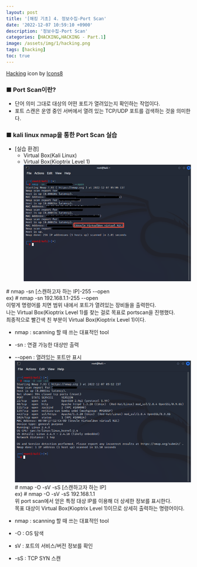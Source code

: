 ```yaml
---
layout: post
title: '[해킹 기초] 4. 정보수집-Port Scan'
date: '2022-12-07 10:59:10 +0900'
description: '정보수집-Port Scan'
categories: [HACKING,HACKING - Part.1]
image: /assets/img/1/hacking.png
tags: [hacking]
toc: true
---
```

<a text-size="1px" target="_blank" href="https://icons8.com/icon/5503/hacking">Hacking</a> icon by <a target="_blank" href="https://icons8.com">Icons8</a>

### <b>■ Port Scan이란?</b>
- 단어 의미 그대로 대상의 어떤 포트가 열려있는지 확인하는 작업이다.
- 포트 스캔은 운영 중인 서버에서 열려 있는 TCP/UDP 포트를 검색하는 것을 의미한다.

### <b>■ kali linux nmap을 통한 Port Scan 실습</b>
- [실습 환경]
    - Virtual Box(Kali Linux)
    - Virtual Box(Kioptrix Level 1)
<img src="/assets/img/hacking/portscan.png" alt="표사진"><br>

&#35; nmap -sn [스캔하고자 하는 IP]-255 --open<br>
ex) &#35; nmap -sn 192.168.1.1-255 --open<br>
이렇게 명령어를 치면 범위 내에서 포트가 열려있는 장비들을 출력한다.<br>
나는 Virtual Box(Kioptrix Level 1)를 찾는 걸로 목표로 portscan을 진행했다.<br>
최종적으로 빨간색 친 부분이 Virtual Box(Kioptrix Level 1)이다.<br>
- nmap : scanning 할 때 쓰는 대표적인 tool<br>
- -sn : 연결 가능한 대상만 출력
- --open : 열려있는 포트만 표시
<img src="/assets/img/hacking/portscan1.png" alt="표사진"><br>
&#35; nmap -O -sV -sS [스캔하고자 하는 IP]<br>
ex) &#35; nmap -O -sV -sS 192.168.1.1<br>
위 port scan에서 얻은 특정 대상 IP를 이용해 더 상세한 정보를 표시한다.<br>
목표 대상이 Virtual Box(Kioptrix Level 1)이므로 상세히 출력하는 명령어이다.

- nmap : scanning 할 때 쓰는 대표적인 tool<br>
- -O : OS 탐색
- sV : 포트의 서비스/버전 정보를 확인
- -sS : TCP SYN 스캔
